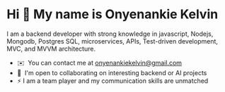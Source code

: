 Hi 👋 My name is Onyenankie Kelvin
==================================

I am a backend developer with strong knowledge in javascript, Nodejs, Mongodb, Postgres SQL, microservices, APIs, Test-driven development, MVC, and MVVM architecture.

*   ✉️  You can contact me at [onyenankiekelvin@gmail.com](mailto:onyenankiekelvin@gmail.com)
*   🤝  I'm open to collaborating on interesting backend or AI projects
*   ⚡ I am a team player and my communication skills are unmatched
